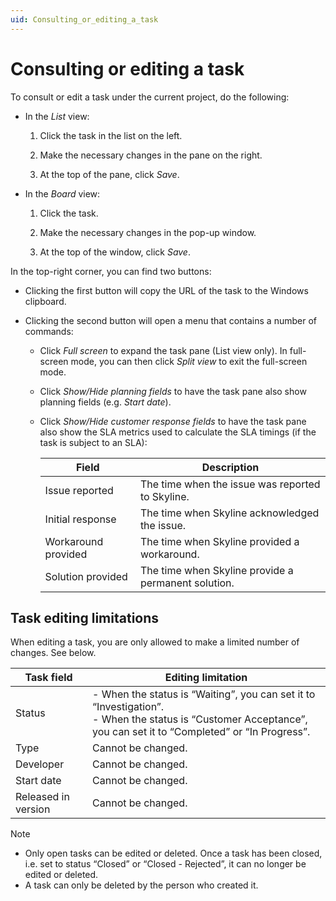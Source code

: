 ```yaml
---
uid: Consulting_or_editing_a_task
---
```


# Consulting or editing a task

To consult or edit a task under the current project, do the following:

- In the *List* view:

    1. Click the task in the list on the left.

    2. Make the necessary changes in the pane on the right.

    3. At the top of the pane, click *Save*.

- In the *Board* view:

    1. Click the task.

    2. Make the necessary changes in the pop-up window.

    3. At the top of the window, click *Save*.

In the top-right corner, you can find two buttons:

- Clicking the first button will copy the URL of the task to the Windows clipboard.

- Clicking the second button will open a menu that contains a number of commands:

    - Click *Full screen* to expand the task pane (List view only). In full-screen mode, you can then click *Split view* to exit the full-screen mode.

    - Click *Show/Hide planning fields* to have the task pane also show planning fields (e.g. *Start date*).

    - Click *Show/Hide customer response fields* to have the task pane also show the SLA metrics used to calculate the SLA timings (if the task is subject to an SLA):

        | Field             | Description                                         |
        |---------------------|-----------------------------------------------------|
        | Issue reported      | The time when the issue was reported to Skyline.    |
        | Initial response    | The time when Skyline acknowledged the issue.       |
        | Workaround provided | The time when Skyline provided a workaround.        |
        | Solution provided   | The time when Skyline provide a permanent solution. |

## Task editing limitations

When editing a task, you are only allowed to make a limited number of changes. See below.

| Task field          | Editing limitation                                                                                                                                                                                                                                                                                  |
|---------------------|-----------------------------------------------------------------------------------------------------------------------------------------------------------------------------------------------------------------------------------------------------------------------------------------------------|
| Status              | \-  When the status is “Waiting”, you can set it to “Investigation”.<br> -  When the status is “Customer Acceptance”, you can set it to “Completed” or “In Progress”. |
| Type                | Cannot be changed.                                                                                                                                                                                                                                                                                  |
| Developer           | Cannot be changed.                                                                                                                                                                                                                                                                                  |
| Start date          | Cannot be changed.                                                                                                                                                                                                                                                                                  |
| Released in version | Cannot be changed.                                                                                                                                                                                                                                                                                  |

> [!NOTE]
> - Only open tasks can be edited or deleted. Once a task has been closed, i.e. set to status “Closed” or “Closed - Rejected”, it can no longer be edited or deleted.
> - A task can only be deleted by the person who created it.
>
